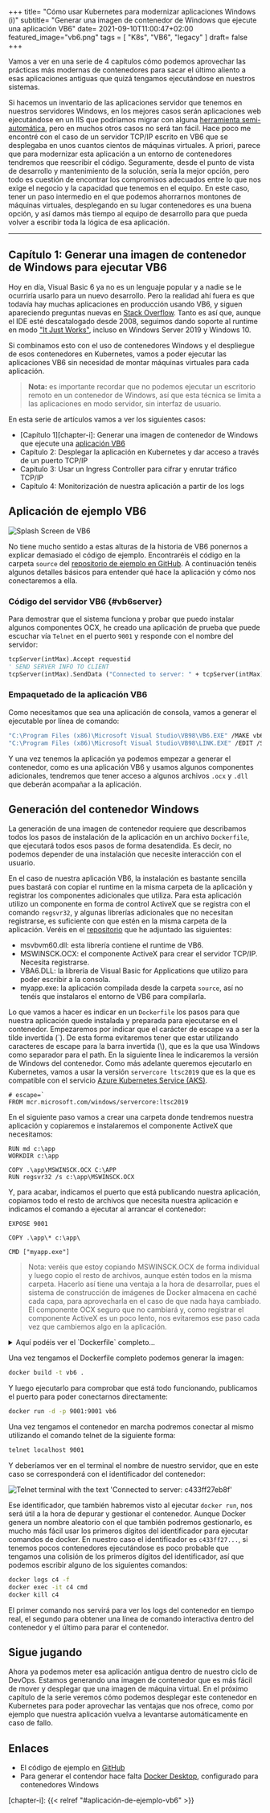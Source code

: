 +++
title= "Cómo usar Kubernetes para modernizar aplicaciones Windows (i)"
subtitle= "Generar una imagen de contenedor de Windows que ejecute una aplicación VB6"
date= 2021-09-10T11:00:47+02:00
featured_image="vb6.png"
tags = [ "K8s", "VB6", "legacy" ]
draft= false
+++

Vamos a ver en una serie de 4 capítulos cómo podemos aprovechar las prácticas más modernas de contenedores para sacar el último aliento a esas aplicaciones antiguas que quizá tengamos ejecutándose en nuestros sistemas.

Si hacemos un inventario de las aplicaciones servidor que tenemos en nuestros servidores Windows, en los mejores casos serán aplicaciones web ejecutándose en un IIS que podríamos migrar con alguna [herramienta semi-automática][azure-migrate], pero en muchos otros casos no será tan fácil. Hace poco me encontré con el caso de un servidor TCP/IP escrito en VB6 que se desplegaba en unos cuantos cientos de máquinas virtuales. A priori, parece que para modernizar esta aplicación a un entorno de contenedores tendremos que reescribir el código. Seguramente, desde el punto de vista de desarrollo y mantenimiento de la solución, sería la mejor opción, pero todo es cuestión de encontrar los compromisos adecuados entre lo que nos exige el negocio y la capacidad que tenemos en el equipo. En este caso, tener un paso intermedio en el que podemos ahorrarnos montones de máquinas virtuales, desplegando en su lugar contenedores es una buena opción, y así damos más tiempo al equipo de desarrollo para que pueda volver a escribir toda la lógica de esa aplicación.

---

## Capítulo 1: Generar una imagen de contenedor de Windows para ejecutar VB6

Hoy en día, Visual Basic 6 ya no es un lenguaje popular y a nadie se le ocurriría usarlo para un nuevo desarrollo. Pero la realidad ahí fuera es que todavía hay muchas aplicaciones en producción usando VB6, y siguen apareciendo preguntas nuevas en [Stack Overflow][so-vb6]. Tanto es así que, aunque el IDE esté descatalogado desde 2008, seguimos dando soporte al runtime en modo ["It Just Works"][vb6-support], incluso en Windows Server 2019 y Windows 10.

Si combinamos esto con el uso de contenedores Windows y el despliegue de esos contenedores en Kubernetes, vamos a poder ejecutar las aplicaciones VB6 sin necesidad de montar máquinas virtuales para cada aplicación.

> **Nota:** es importante recordar que no podemos ejecutar un escritorio remoto en un contenedor de Windows, así que esta técnica se limita a las aplicaciones en modo servidor, sin interfaz de usuario.

En esta serie de artículos vamos a ver los siguientes casos:

* [Capítulo 1][chapter-i]: Generar una imagen de contenedor de Windows que ejecute una [aplicación VB6](#vb6server)
* Capítulo 2: Desplegar la aplicación en Kubernetes y dar acceso a través de un puerto TCP/IP
* Capítulo 3: Usar un Ingress Controller para cifrar y enrutar tráfico TCP/IP
* Capítulo 4: Monitorización de nuestra aplicación a partir de los logs

## Aplicación de ejemplo VB6

![Splash Screen de VB6][vb6-splash]

No tiene mucho sentido a estas alturas de la historia de VB6 ponernos a explicar demasiado el código de ejemplo. Encontraréis el código en la carpeta `source` del [repositorio de ejemplo en GitHub][ghcode]. A continuación tenéis algunos detalles básicos para entender qué hace la aplicación y cómo nos conectaremos a ella.

### Código del servidor VB6 {#vb6server}

Para demostrar que el sistema funciona y probar que puedo instalar algunos componentes OCX, he creado una aplicación de prueba que puede escuchar vía `Telnet` en el puerto `9001` y responde con el nombre del servidor:

```vb
tcpServer(intMax).Accept requestid
' SEND SERVER INFO TO CLIENT
tcpServer(intMax).SendData ("Connected to server: " + tcpServer(intMax).LocalHostName + vbCrLf)
``` 

### Empaquetado de la aplicación VB6

Como necesitamos que sea una aplicación de consola, vamos a generar el ejecutable por línea de comando:

```bash
"C:\Program Files (x86)\Microsoft Visual Studio\VB98\VB6.EXE" /MAKE vb6app.vbp /OUTDIR ..\app
"C:\Program Files (x86)\Microsoft Visual Studio\VB98\LINK.EXE" /EDIT /SUBSYSTEM:CONSOLE ..\app\myapp.exe
```

Y una vez tenemos la aplicación ya podemos empezar a generar el contenedor, como es una aplicación VB6 y usamos algunos componentes adicionales, tendremos que tener acceso a algunos archivos `.ocx` y `.dll` que deberán acompañar a la aplicación.

## Generación del contenedor Windows

La generación de una imagen de contenedor requiere que describamos todos los pasos de instalación de la aplicación en un archivo `Dockerfile`, que ejecutará todos esos pasos de forma desatendida. Es decir, no podemos depender de una instalación que necesite interacción con el usuario.

En el caso de nuestra aplicación VB6, la instalación es bastante sencilla pues bastará con copiar el runtime en la misma carpeta de la aplicación y registrar los componentes adicionales que utiliza. Para esta aplicación utilizo un componente en forma de control ActiveX que se registra con el comando `regsvr32`, y algunas librerías adicionales que no necesitan registrarse, es suficiente con que estén en la misma carpeta de la aplicación. Veréis en el [repositorio][ghcode] que he adjuntado las siguientes:

* msvbvm60.dll: esta librería contiene el runtime de VB6.
* MSWINSCK.OCX: el componente ActiveX para crear el servidor TCP/IP. Necesita registrarse.
* VBA6.DLL: la librería de Visual Basic for Applications que utilizo para poder escribir a la consola.
* myapp.exe: la aplicación compilada desde la carpeta `source`, así no tenéis que instalaros el entorno de VB6 para compilarla.

Lo que vamos a hacer es indicar en un `Dockerfile` los pasos para que nuestra aplicación quede instalada y preparada para ejecutarse en el contenedor. Empezaremos por indicar que el carácter de escape va a ser la tilde invertida (\`). De esta forma evitaremos tener que estar utilizando caracteres de escape para la barra invertida (\\), que es la que usa Windows como separador para el path.
En la siguiente línea le indicaremos la versión de Windows del contenedor. Como más adelante queremos ejecutarlo en Kubernetes, vamos a usar la versión `servercore ltsc2019` que es la que es compatible con el servicio [Azure Kubernetes Service (AKS)][aks].

```docker
# escape=`
FROM mcr.microsoft.com/windows/servercore:ltsc2019
```

En el siguiente paso vamos a crear una carpeta donde tendremos nuestra aplicación y copiaremos e instalaremos el componente ActiveX que necesitamos:

```docker
RUN md c:\app
WORKDIR c:\app

COPY .\app\MSWINSCK.OCX C:\APP
RUN regsvr32 /s c:\app\MSWINSCK.OCX
```

Y, para acabar, indicamos el puerto que está publicando nuestra aplicación, copiamos todo el resto de archivos que necesita nuestra aplicación e indicamos el comando a ejecutar al arrancar el contenedor:

```docker
EXPOSE 9001

COPY .\app\* c:\app\

CMD ["myapp.exe"]
```

> Nota: veréis que estoy copiando MSWINSCK.OCX de forma individual y luego copio el resto de archivos, aunque estén todos en la misma carpeta. Hacerlo así tiene una ventaja a la hora de desarrollar, pues el sistema de construcción de imágenes de Docker almacena en caché cada capa, para aprovecharla en el caso de que nada haya cambiado. El componente OCX seguro que no cambiará y, como registrar el componente ActiveX es un poco lento, nos evitaremos ese paso cada vez que cambiemos algo en la aplicación.

<details>
  <summary>Aquí podéis ver el  `Dockerfile` completo...</summary>

```docker
# escape=`
FROM mcr.microsoft.com/windows/servercore:ltsc2019

RUN md c:\app
WORKDIR c:\app

COPY .\app\MSWINSCK.OCX C:\APP
RUN regsvr32 /s c:\app\MSWINSCK.OCX

EXPOSE 9001

COPY .\app\* c:\app\

CMD ["myapp.exe"]
```

</details>

Una vez tengamos el Dockerfile completo podemos generar la imagen:

```cmd
docker build -t vb6 .
```

Y luego ejecutarlo para comprobar que está todo funcionando, publicamos el puerto para poder conectarnos directamente:

```cmd
docker run -d -p 9001:9001 vb6
```

Una vez tengamos el contenedor en marcha podremos conectar al mismo utilizando el comando telnet de la siguiente forma: 

```cmd
telnet localhost 9001
```

Y deberíamos ver en el terminal el nombre de nuestro servidor, que en este caso se corresponderá con el identificador del contenedor:

![Telnet terminal with the text 'Connected to server: c433ff27eb8f'][telnet-connected]

Ese identificador, que también habremos visto al ejecutar `docker run`, nos será útil a la hora de depurar y gestionar el contenedor. Aunque Docker genera un nombre aleatorio con el que también podremos gestionarlo, es mucho más fácil usar los primeros dígitos del identificador para ejecutar comandos de docker. En nuestro caso el identificador es `c433ff27...`, si tenemos pocos contenedores ejecutándose es poco probable que tengamos una colisión de los primeros dígitos del identificador, así que podemos escribir alguno de los siguientes comandos:

```bash
docker logs c4 -f
docker exec -it c4 cmd
docker kill c4
```

El primer comando nos servirá para ver los logs del contenedor en tiempo real, el segundo para obtener una línea de comando interactiva dentro del contenedor y el último para parar el contenedor.

## Sigue jugando

Ahora ya podemos meter esa aplicación antigua dentro de nuestro ciclo de DevOps. Estamos generando una imagen de contenedor que es más fácil de mover y desplegar que una imagen de máquina virtual. En el próximo capítulo de la serie veremos cómo podemos desplegar este contenedor en Kubernetes para poder aprovechar las ventajas que nos ofrece, como por ejemplo que nuestra aplicación vuelva a levantarse automáticamente en caso de fallo.

## Enlaces

* El código de ejemplo en [GitHub][ghcode]
* Para generar el contendor hace falta [Docker Desktop][docker-desktop], configurado para contenedores Windows

[aks]: https://azure.microsoft.com/services/kubernetes-service
[azure-migrate]: https://azure.microsoft.com/services/azure-migrate/
[docker-desktop]: https://www.docker.com/products/docker-desktop
[ghcode]: https://github.com/jmservera/legacyvb6ink8s
[vb6-support]: https://docs.microsoft.com/en-us/previous-versions/visualstudio/visual-basic-6/visual-basic-6-support-policy
[so-vb6]: https://stackoverflow.com/questions/tagged/vb6

[chapter-i]: {{< relref "#aplicación-de-ejemplo-vb6" >}}


[telnet-connected]: telnet-connected.png "Telnet terminal"
[vb6-splash]: vb6.png "VB6 Splash Screen"